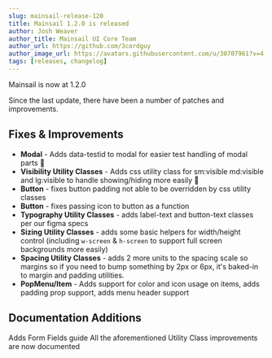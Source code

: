 ```yaml
---
slug: mainsail-release-120
title: Mainsail 1.2.0 is released
author: Josh Weaver
author_title: Mainsail UI Core Team
author_url: https://github.com/3cordguy
author_image_url: https://avatars.githubusercontent.com/u/30707961?v=4
tags: [releases, changelog]
---
```


Mainsail is now at 1.2.0

Since the last update, there have been a number of patches and improvements.

<!--truncate-->

## Fixes & Improvements

-   **Modal** - Adds data-testid to modal for easier test handling of modal parts :test_tube:
-   **Visibility Utility Classes** - Adds css utility class for sm:visible md:visible and lg:visible to handle showing/hiding more easily :eyes:
-   **Button** - fixes button padding not able to be overridden by css utility classes
-   **Button** - fixes passing icon to button as a function
-   **Typography Utility Classes** - adds label-text and button-text classes per our figma specs
-   **Sizing Utility Classes** - adds some basic helpers for width/height control (including `w-screen` & `h-screen` to support full screen backgrounds more easily)
-   **Spacing Utility Classes** - adds 2 more units to the spacing scale so margins so if you need to bump something by 2px or 6px, it's baked-in to margin and padding utilities.
-   **PopMenu/Item** - Adds support for color and icon usage on items, adds padding prop support, adds menu header support

## Documentation Additions

Adds Form Fields guide
All the aforementioned Utility Class improvements are now documented
